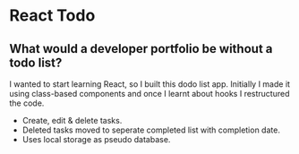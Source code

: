 # React Todo
## What would a developer portfolio be without a todo list?

I wanted to start learning React, so I built this dodo list app. Initially I made it using class-based components and once I learnt about hooks I restructured the code.

- Create, edit & delete tasks.
- Deleted tasks moved to seperate completed list with completion date.
- Uses local storage as pseudo database.
